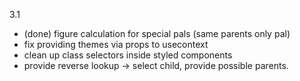 3.1

- (done) figure calculation for special pals (same parents only pal)
- fix providing themes via props to usecontext
- clean up class selectors inside styled components
- provide reverse lookup -> select child, provide possible parents.
